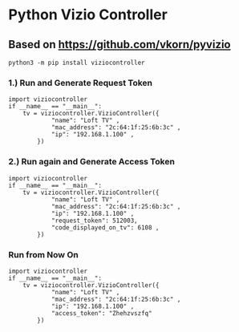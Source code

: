 # Python Vizio Controller

## Based on https://github.com/vkorn/pyvizio

```
python3 -m pip install viziocontroller
```

### 1.) Run and Generate Request Token

```
import viziocontroller
if __name__ == "__main__":
	tv = viziocontroller.VizioController({
			"name": "Loft TV" ,
			"mac_address": "2c:64:1f:25:6b:3c" ,
			"ip": "192.168.1.100" ,
		})
```

### 2.) Run again and Generate Access Token

```
import viziocontroller
if __name__ == "__main__":
	tv = viziocontroller.VizioController({
			"name": "Loft TV" ,
			"mac_address": "2c:64:1f:25:6b:3c" ,
			"ip": "192.168.1.100" ,
			"request_token": 512003,
			"code_displayed_on_tv": 6108 ,
		})
```

### Run from Now On

```
import viziocontroller
if __name__ == "__main__":
	tv = viziocontroller.VizioController({
			"name": "Loft TV" ,
			"mac_address": "2c:64:1f:25:6b:3c" ,
			"ip": "192.168.1.100" ,
			"access_token": "Zhehzvszfq"
		})
```